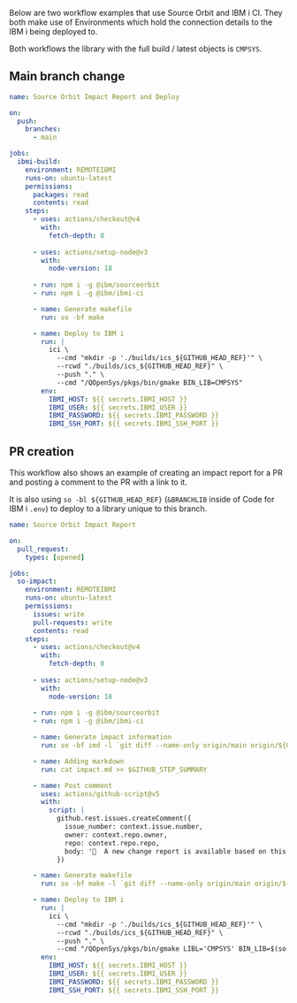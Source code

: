 Below are two workflow examples that use Source Orbit and IBM i CI. They both make use of Environments which hold the connection details to the IBM i being deployed to.

Both workflows the library with the full build / latest objects is `CMPSYS`.

## Main branch change

```yaml
name: Source Orbit Impact Report and Deploy

on:
  push:
    branches:
      - main

jobs:
  ibmi-build:
    environment: REMOTEIBMI
    runs-on: ubuntu-latest
    permissions:
      packages: read
      contents: read
    steps:
      - uses: actions/checkout@v4
        with:
          fetch-depth: 0
          
      - uses: actions/setup-node@v3
        with:
          node-version: 18
        
      - run: npm i -g @ibm/sourceorbit
      - run: npm i -g @ibm/ibmi-ci

      - name: Generate makefile
        run: so -bf make

      - name: Deploy to IBM i
        run: | 
          ici \
            --cmd "mkdir -p './builds/ics_${GITHUB_HEAD_REF}'" \
            --rcwd "./builds/ics_${GITHUB_HEAD_REF}" \
            --push "." \
            --cmd "/QOpenSys/pkgs/bin/gmake BIN_LIB=CMPSYS"
        env:
          IBMI_HOST: ${{ secrets.IBMI_HOST }}
          IBMI_USER: ${{ secrets.IBMI_USER }}
          IBMI_PASSWORD: ${{ secrets.IBMI_PASSWORD }}
          IBMI_SSH_PORT: ${{ secrets.IBMI_SSH_PORT }}
```

## PR creation

This workflow also shows an example of creating an impact report for a PR and posting a comment to the PR with a link to it.

It is also using `so -bl ${GITHUB_HEAD_REF}` (`&BRANCHLIB` inside of Code for IBM i `.env`) to deploy to a library unique to this branch.

```yaml
name: Source Orbit Impact Report

on:
  pull_request: 
    types: [opened]

jobs:
  so-impact:
    environment: REMOTEIBMI
    runs-on: ubuntu-latest
    permissions:
      issues: write
      pull-requests: write
      contents: read
    steps:
      - uses: actions/checkout@v4
        with:
          fetch-depth: 0
          
      - uses: actions/setup-node@v3
        with:
          node-version: 18
        
      - run: npm i -g @ibm/sourceorbit
      - run: npm i -g @ibm/ibmi-ci

      - name: Generate impact information
        run: so -bf imd -l `git diff --name-only origin/main origin/${GITHUB_HEAD_REF}`

      - name: Adding markdown
        run: cat impact.md >> $GITHUB_STEP_SUMMARY

      - name: Post comment
        uses: actions/github-script@v5
        with:
          script: |
            github.rest.issues.createComment({
              issue_number: context.issue.number,
              owner: context.repo.owner,
              repo: context.repo.repo,
              body: '👋  A new change report is available based on this PR being created.\n\n[See summary here.](https://github.com/' + context.repo.owner + '/' + context.repo.repo + '/actions/runs/${{ github.run_id }})'
            })

      - name: Generate makefile
        run: so -bf make -l `git diff --name-only origin/main origin/${GITHUB_HEAD_REF}`

      - name: Deploy to IBM i
        run: | 
          ici \
            --cmd "mkdir -p './builds/ics_${GITHUB_HEAD_REF}'" \
            --rcwd "./builds/ics_${GITHUB_HEAD_REF}" \
            --push "." \
            --cmd "/QOpenSys/pkgs/bin/gmake LIBL='CMPSYS' BIN_LIB=$(so -bl ${GITHUB_HEAD_REF})"
        env:
          IBMI_HOST: ${{ secrets.IBMI_HOST }}
          IBMI_USER: ${{ secrets.IBMI_USER }}
          IBMI_PASSWORD: ${{ secrets.IBMI_PASSWORD }}
          IBMI_SSH_PORT: ${{ secrets.IBMI_SSH_PORT }}
```